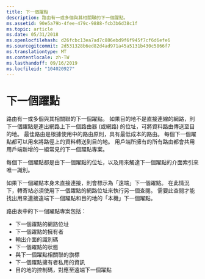 ```yaml
---
title: 下一個躍點
description: 路由有一或多個與其相關聯的下一個躍點。
ms.assetid: 90e5a79b-4fee-479c-9888-fcb3b6d38c1f
ms.topic: article
ms.date: 05/31/2018
ms.openlocfilehash: d26fcbc13ea7ad7c886ebd9f6f945f7cf6d6efe6
ms.sourcegitcommit: 2d531328b6ed82d4ad971a45a5131b430c5866f7
ms.translationtype: MT
ms.contentlocale: zh-TW
ms.lasthandoff: 09/16/2019
ms.locfileid: "104020927"
---
```

# <a name="next-hops"></a>下一個躍點

路由有一或多個與其相關聯的下一個躍點。 如果目的地不是直接連線的網路，則下一個躍點是連出網路上下一個路由器 (或網路) 的位址，可將資料路由傳送至目的地。 最佳路由是根據使用中的路由原則，具有最低成本的路由。 每個下一個躍點都可以用來將路徑上的資料轉送到目的地。 用戶端所擁有的所有路由都會共用用戶端新增的一組常見的下一個躍點專案。

每個下一個躍點都是由下一個躍點的位址，以及用來觸達下一個躍點的介面索引來唯一識別。

如果下一個躍點本身未直接連接，則會標示為「遠端」下一個躍點。 在此情況下，轉寄站必須使用下一個躍點的網路位址來執行另一個查閱。 需要此查閱才能找出用來連接遠端下一個躍點和目的地的「本機」下一個躍點。

路由表中的下一個躍點專案包括：

-   下一個躍點的網路位址
-   下一個躍點的擁有者
-   輸出介面的識別碼
-   下一個躍點的狀態
-   與下一個躍點相關聯的旗標
-   下一個躍點擁有者私用的資訊
-   目的地的控制碼，對應至遠端下一個躍點

 

 




